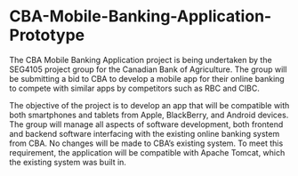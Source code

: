 # CBA-Mobile-Banking-Application-Prototype

The CBA Mobile Banking Application project is being undertaken by the SEG4105 project group for the Canadian Bank of Agriculture. The group will be submitting a bid to CBA to develop a mobile app for their online banking to compete with similar apps by competitors such as RBC and CIBC.

The objective of the project is to develop an app that will be compatible with both smartphones and tablets from Apple, BlackBerry, and Android devices. The group will manage all aspects of software development, both frontend and backend software interfacing with the existing online banking system from CBA. No changes will be made to CBA’s existing system. To meet this requirement, the application will be compatible with Apache Tomcat, which the existing system was built in.
